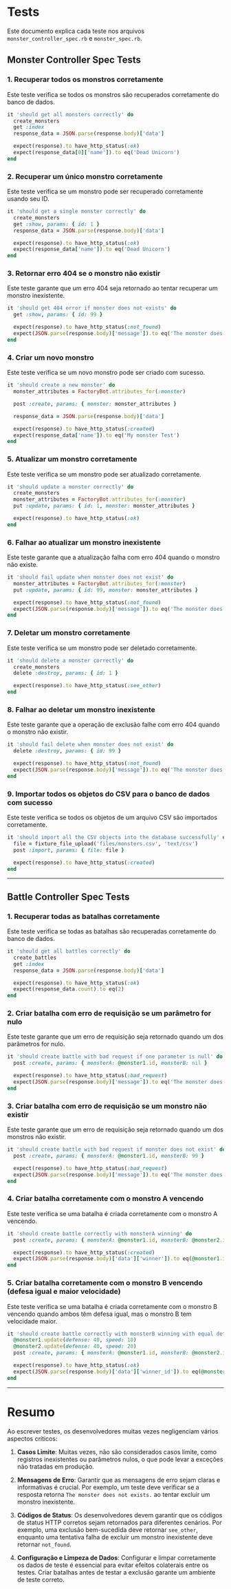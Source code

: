 # Tests

Este documento explica cada teste nos arquivos `monster_controller_spec.rb` e `monster_spec.rb`.

## Monster Controller Spec Tests

### 1. Recuperar todos os monstros corretamente
Este teste verifica se todos os monstros são recuperados corretamente do banco de dados.

```ruby
it 'should get all monsters correctly' do
  create_monsters
  get :index
  response_data = JSON.parse(response.body)['data']

  expect(response).to have_http_status(:ok)
  expect(response_data[0]['name']).to eq('Dead Unicorn')
end
```

### 2. Recuperar um único monstro corretamente
Este teste verifica se um monstro pode ser recuperado corretamente usando seu ID.

```ruby
it 'should get a single monster correctly' do
  create_monsters
  get :show, params: { id: 1 }
  response_data = JSON.parse(response.body)['data']

  expect(response).to have_http_status(:ok)
  expect(response_data['name']).to eq('Dead Unicorn')
end
```

### 3. Retornar erro 404 se o monstro não existir
Este teste garante que um erro 404 seja retornado ao tentar recuperar um monstro inexistente.

```ruby
it 'should get 404 error if monster does not exists' do
  get :show, params: { id: 99 }

  expect(response).to have_http_status(:not_found)
  expect(JSON.parse(response.body)['message']).to eq('The monster does not exists.')
end
```

### 4. Criar um novo monstro
Este teste verifica se um novo monstro pode ser criado com sucesso.

```ruby
it 'should create a new monster' do
  monster_attributes = FactoryBot.attributes_for(:monster)

  post :create, params: { monster: monster_attributes }

  response_data = JSON.parse(response.body)['data']

  expect(response).to have_http_status(:created)
  expect(response_data['name']).to eq('My monster Test')
end
```

### 5. Atualizar um monstro corretamente
Este teste verifica se um monstro pode ser atualizado corretamente.

```ruby
it 'should update a monster correctly' do
  create_monsters
  monster_attributes = FactoryBot.attributes_for(:monster)
  put :update, params: { id: 1, monster: monster_attributes }

  expect(response).to have_http_status(:ok)
end
```

### 6. Falhar ao atualizar um monstro inexistente
Este teste garante que a atualização falha com erro 404 quando o monstro não existe.

```ruby
it 'should fail update when monster does not exist' do
  monster_attributes = FactoryBot.attributes_for(:monster)
  put :update, params: { id: 99, monster: monster_attributes }

  expect(response).to have_http_status(:not_found)
  expect(JSON.parse(response.body)['message']).to eq('The monster does not exists.')
end
```

### 7. Deletar um monstro corretamente
Este teste verifica se um monstro pode ser deletado corretamente.

```ruby
it 'should delete a monster correctly' do
  create_monsters
  delete :destroy, params: { id: 1 }

  expect(response).to have_http_status(:see_other)
end
```

### 8. Falhar ao deletar um monstro inexistente
Este teste garante que a operação de exclusão falhe com erro 404 quando o monstro não existir.

```ruby
it 'should fail delete when monster does not exist' do
  delete :destroy, params: { id: 99 }

  expect(response).to have_http_status(:not_found)
  expect(JSON.parse(response.body)['message']).to eq('The monster does not exists.')
end
```

### 9. Importar todos os objetos do CSV para o banco de dados com sucesso
Este teste verifica se todos os objetos de um arquivo CSV são importados corretamente.

```ruby
it 'should import all the CSV objects into the database successfully' do
  file = fixture_file_upload('files/monsters.csv', 'text/csv')
  post :import, params: { file: file }

  expect(response).to have_http_status(:created)
end
```

---

## Battle Controller Spec Tests

### 1. Recuperar todas as batalhas corretamente
Este teste verifica se todas as batalhas são recuperadas corretamente do banco de dados.

```ruby
it 'should get all battles correctly' do
  create_battles
  get :index
  response_data = JSON.parse(response.body)['data']

  expect(response).to have_http_status(:ok)
  expect(response_data.count).to eq(2)
end
```

### 2. Criar batalha com erro de requisição se um parâmetro for nulo
Este teste garante que um erro de requisição seja retornado quando um dos parâmetros for nulo.

```ruby
it 'should create battle with bad request if one parameter is null' do
  post :create, params: { monsterA: @monster1.id, monsterB: nil }

  expect(response).to have_http_status(:bad_request)
  expect(JSON.parse(response.body)['message']).to eq('The monster does not exists.')
end
```

### 3. Criar batalha com erro de requisição se um monstro não existir
Este teste garante que um erro de requisição seja retornado quando um dos monstros não existir.

```ruby
it 'should create battle with bad request if monster does not exist' do
  post :create, params: { monsterA: @monster1.id, monsterB: 99 }

  expect(response).to have_http_status(:bad_request)
  expect(JSON.parse(response.body)['message']).to eq('The monster does not exists.')
end
```

### 4. Criar batalha corretamente com o monstro A vencendo
Este teste verifica se uma batalha é criada corretamente com o monstro A vencendo.

```ruby
it 'should create battle correctly with monsterA winning' do
  post :create, params: { monsterA: @monster1.id, monsterB: @monster2.id }

  expect(response).to have_http_status(:created)
  expect(JSON.parse(response.body)['data']['winner']).to eq(@monster1.id)
end
```

### 5. Criar batalha corretamente com o monstro B vencendo (defesa igual e maior velocidade)
Este teste verifica se uma batalha é criada corretamente com o monstro B vencendo quando ambos têm defesa igual, mas o monstro B tem velocidade maior.

```ruby
it 'should create battle correctly with monsterB winning with equal defense and monsterB higher speed' do
  @monster1.update(defense: 40, speed: 10)
  @monster2.update(defense: 40, speed: 20)
  post :create, params: { monsterA: @monster1.id, monsterB: @monster2.id }

  expect(response).to have_http_status(:ok)
  expect(JSON.parse(response.body)['data']['winner_id']).to eq(@monster2.id)
end
```

---

# Resumo

Ao escrever testes, os desenvolvedores muitas vezes negligenciam vários aspectos críticos:

1. **Casos Limite**: Muitas vezes, não são considerados casos limite, como registros inexistentes ou parâmetros nulos, o que pode levar a exceções não tratadas em produção.

2. **Mensagens de Erro**: Garantir que as mensagens de erro sejam claras e informativas é crucial. Por exemplo, um teste deve verificar se a resposta retorna `The monster does not exists.` ao tentar excluir um monstro inexistente.

3. **Códigos de Status**: Os desenvolvedores devem garantir que os códigos de status HTTP corretos sejam retornados para diferentes cenários. Por exemplo, uma exclusão bem-sucedida deve retornar `see_other`, enquanto uma tentativa falha de excluir um monstro inexistente deve retornar `not_found`.

4. **Configuração e Limpeza de Dados**: Configurar e limpar corretamente os dados de teste é essencial para evitar efeitos colaterais entre os testes. Criar batalhas antes de testar a exclusão garante um ambiente de teste correto.
